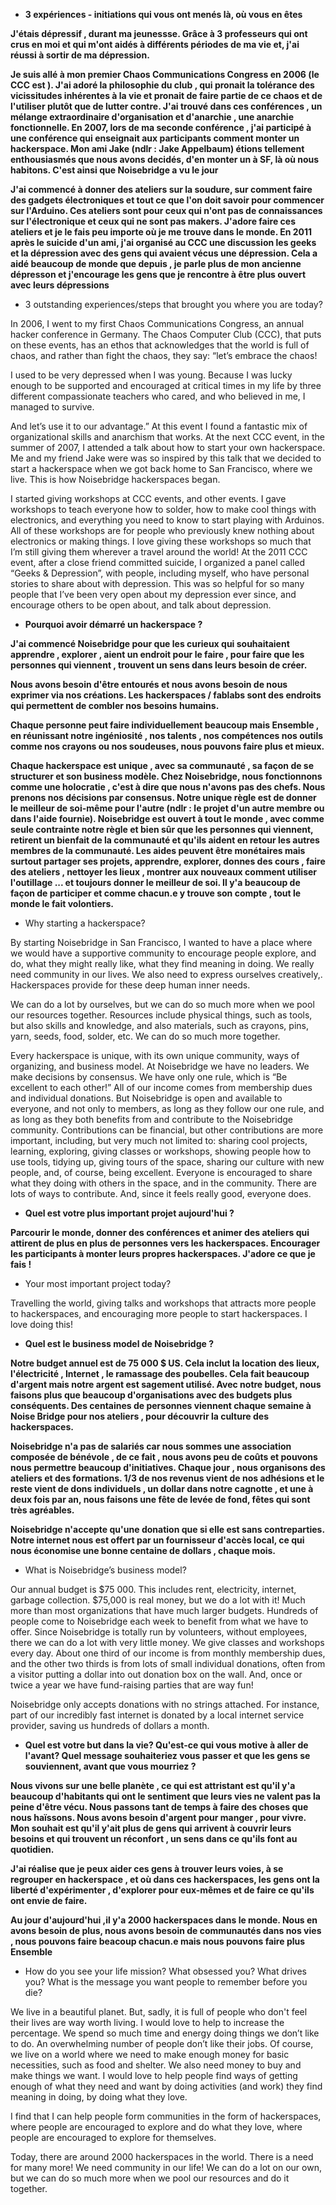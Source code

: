 * __3 expériences - initiations qui vous ont menés là, où vous en êtes__

__J'étais dépressif , durant ma jeunessse. Grâce à 3 professeurs qui ont crus en moi et qui m'ont aidés à différents périodes de ma vie et, j'ai réussi à sortir de ma dépression.__

__Je suis allé à mon premier Chaos Communications Congress en 2006 (le CCC est ).
J'ai adoré la philosophie du club , qui pronait la tolérance des vicissitudes inhérentes à la vie et pronait de faire partie de ce chaos et de l'utiliser plutôt que de lutter contre.
J'ai trouvé dans ces conférences , un mélange extraordinaire d'organisation et d'anarchie , une anarchie fonctionnelle. En 2007, lors de ma seconde conférence , j'ai participé à une conférence qui enseignait aux participants comment monter un hackerspace. Mon ami Jake (ndlr : Jake Appelbaum) étions tellement enthousiasmés que nous avons decidés, d'en monter un à SF, là où nous habitons. C'est ainsi que Noisebridge a vu le jour__

__J'ai commencé à donner des ateliers sur la soudure, sur comment faire des gadgets électroniques et tout ce que l'on doit savoir pour commencer sur l'Arduino. Ces ateliers sont pour ceux qui n'ont pas de connaissances sur l'électronique et ceux qui ne sont pas makers. J'adore faire ces ateliers et je le fais peu importe où je me trouve dans le monde. En 2011 après le suicide d'un ami, j'ai organisé au CCC une discussion les geeks et la dépression avec des gens qui avaient vécus une dépression. Cela a aidé beaucoup de monde que depuis , je parle plus de mon ancienne dépresson et j'encourage les gens que je rencontre à être plus ouvert avec leurs dépressions__

* 3 outstanding experiences/steps that brought you where you are today?

In 2006, I went to my first Chaos Communications Congress, an annual hacker conference in Germany. 
The Chaos Computer Club (CCC), that puts on these events, has an ethos that acknowledges that the world is full of chaos, and rather than fight the chaos, they say: “let’s embrace the chaos! 

I used to be very depressed when I was young. Because I was lucky enough to be supported and encouraged at critical times in my life by three different compassionate teachers who cared, and who believed in me, I managed to survive.

And let’s use it to our advantage.” At this event I found a fantastic mix of organizational skills and anarchism that works. At the next CCC event, in the summer of 2007, I attended a talk about how to start your own hackerspace. 
Me and my friend Jake were was so inspired by this talk that we decided to start a hackerspace when we got back home to San Francisco, where we live. This is how Noisebridge hackerspaces began.

I started giving workshops at CCC events, and other events. I gave workshops to teach everyone how to solder, how to make cool things with electronics, and everything you need to know to start playing with Arduinos. 
All of these workshops are for people who previously knew nothing about electronics or making things. 
I love giving these workshops so much that I’m still giving them wherever a travel around the world! At the 2011 CCC event, after a close friend committed suicide, I organized a panel called “Geeks & Depression”, with people, including myself, who have personal stories to share about with depression. This was so helpful for so many people that I’ve been very open about my depression ever since, and encourage others to be open about, and talk about depression.



* __Pourquoi avoir démarré un hackerspace ?__

__J'ai commencé Noisebridge pour que les curieux qui souhaitaient apprendre , explorer , aient un endroit pour le faire , pour faire que les personnes qui viennent , trouvent un sens dans leurs besoin de créer.__

__Nous avons besoin d'être entourés et nous avons besoin de nous exprimer via nos créations. Les hackerspaces / fablabs sont des endroits qui permettent de combler nos besoins humains.__

__Chaque personne peut faire individuellement beaucoup mais Ensemble , en réunissant notre ingéniosité , nos talents , nos compétences nos outils comme nos crayons ou nos soudeuses, nous pouvons faire plus et mieux.__ 

__Chaque hackerspace est unique , avec sa communauté , sa façon de se structurer et son business modèle. Chez Noisebridge, nous fonctionnons comme une holocratie , c'est à dire que nous n'avons pas des chefs. Nous prenons nos décisions par consensus. Notre unique règle est de donner le meilleur de soi-même pour l'autre (ndlr : le projet d'un autre membre ou dans l'aide fournie). Noisebridge est ouvert à tout le monde , avec comme seule contrainte notre règle et bien sûr que les personnes qui viennent, retirent un bienfait de la communauté et qu'ils aident en retour les autres membres de la communauté.
Les aides peuvent être monétaires mais surtout partager ses projets, apprendre, explorer, donnes des cours , faire des ateliers , nettoyer les lieux , montrer aux nouveaux comment utiliser l'outillage ... et toujours donner le meilleur de soi. Il y'a beaucoup de façon de participer et comme chacun.e y trouve son compte , tout le monde le fait volontiers.__

* Why starting a hackerspace?

By starting Noisebridge in San Francisco, I wanted to have a place where we would have a supportive community to encourage people explore, and do, what they might really like, what they find meaning in doing. 
We really need community in our lives. We also need to express ourselves creatively,. Hackerspaces provide for these deep human inner needs.

We can do a lot by ourselves, but we can do so much more when we pool our resources together. 
Resources include physical things, such as tools, but also skills and knowledge, and also materials, such as crayons, pins, yarn, seeds, food, solder, etc. We can do so much more together.

Every hackerspace is unique, with its own unique community, ways of organizing, and business model. At Noisebridge we have no leaders. We make decisions by consensus. We have only one rule, which is “Be excellent to each other!” All of our income comes from membership dues and individual donations. 
But Noisebridge is open and available to everyone, and not only to members, as long as they follow our one rule, and as long as they both benefits from and contribute to the Noisebridge community. 
Contributions can be financial, but other contributions are more important, including, but very much not limited to: sharing cool projects, learning, exploring, giving classes or workshops, showing people how to use tools, tidying up, giving tours of the space, sharing our culture with new people, and, of course, being excellent. Everyone is encouraged to share what they doing with others in the space, and in the community. There are lots of ways to contribute. And, since it feels really good, everyone does.

* __Quel est votre plus important projet aujourd'hui ?__

__Parcourir le monde, donner des conférences et animer des ateliers qui attirent de plus en plus de personnes vers les hackerspaces. Encourager les participants à monter leurs propres hackerspaces. J'adore ce que je fais !__

* Your most important project today?

Travelling the world, giving talks and workshops that attracts more people to hackerspaces, and encouraging more people to start hackerspaces. I love doing this!

* __Quel est le business model de Noisebridge ?__

__Notre budget annuel est de 75 000 $ US. Cela inclut la location des lieux, l'électricité , Internet , le ramassage des poubelles. Cela fait beaucoup d'argent mais notre argent est sagement utilisé. Avec notre budget, nous faisons plus que beaucoup d'organisations avec des budgets plus conséquents. Des centaines de personnes viennent chaque semaine à Noise Bridge pour nos ateliers , pour découvrir la culture des hackerspaces.__

__Noisebridge n'a pas de salariés car nous sommes une association composée de bénévole , de ce fait , nous avons peu de coûts et pouvons nous permettre beaucoup d'initiatives. Chaque jour , nous organisons des ateliers et des formations. 1/3 de nos revenus vient de nos adhésions et le reste vient de dons individuels , un dollar dans notre cagnotte , et une à deux fois par an, nous faisons une fête de levée de fond, fêtes qui sont très agréables.__  

__Noisebridge n'accepte qu'une donation que si elle est sans contreparties. Notre internet nous est offert par un fournisseur d'accès local, ce qui nous économise une bonne centaine de dollars , chaque mois.__

* What is Noisebridge’s business model?

Our annual budget is $75 000. This includes rent, electricity, internet, garbage collection. 
$75,000 is real money, but we do a lot with it! Much more than most organizations that have much larger budgets. Hundreds of people come to Noisebridge each week to benefit from what we have to offer. 
Since Noisebridge is totally run by volunteers, without employees, there we can do a lot with very little money. We give classes and workshops every day. About one third of our income is from monthly membership dues, and the other two thirds is from lots of small individual donations, often from a visitor putting a dollar into out donation box on the wall. 
And, once or twice a year we have fund-raising parties that are way fun!

Noisebridge only accepts donations with no strings attached. For instance, part of our incredibly fast internet is donated by a local internet service provider, saving us hundreds of dollars a month.

* __Quel est votre but dans la vie? Qu'est-ce qui vous motive à aller de l'avant? Quel message souhaiteriez vous passer et que les gens se souviennent, avant que vous mourriez ?__

__Nous vivons sur une belle planète , ce qui est attristant est qu'il y'a beaucoup d'habitants qui ont le sentiment que leurs vies ne valent pas la peine d'être vécu. Nous passons tant de temps à faire des choses que nous haïssons. Nous avons besoin d'argent pour manger , pour vivre. Mon souhait est qu'il y'ait plus de gens qui arrivent à couvrir leurs besoins et qui trouvent un réconfort , un sens dans ce qu'ils font au quotidien.__

__J'ai réalise que je peux aider ces gens à trouver leurs voies, à se regrouper en hackerspace , et où dans ces hackerspaces, les gens ont la liberté d'expérimenter , d'explorer pour eux-mêmes et de faire ce qu'ils ont envie de faire.__

__Au jour d'aujourd'hui ,il y'a 2000 hackerspaces dans le monde. Nous en avons besoin de plus, nous avons besoin de communautés dans nos vies  , nous pouvons faire beacoup chacun.e mais nous pouvons faire plus Ensemble__

* How do you see your life mission? What obsessed you? What drives you? What is the message you want people to remember before you die?

We live in a beautiful planet. But, sadly, it is full of people who don't feel their lives are way worth living. 
I would love to help to increase the percentage. We spend so much time and energy doing things we don’t like to do. An overwhelming number of people don’t like their jobs. 
Of course, we live on a world where we need to make enough money for basic necessities, such as food and shelter. We also need money to buy and make things we want. 
I would love to help people find ways of getting enough of what they need and want by doing activities (and work) they find meaning in doing, by doing what they love.

I find that I can help people form communities in the form of hackerspaces, where people are encouraged to explore and do what they love, where people are encouraged to explore for themselves. 

Today, there are around 2000 hackerspaces in the world. There is a need for many more! We need community in our life! 
We can do a lot on our own, but we can do so much more when we pool our resources and do it together.
